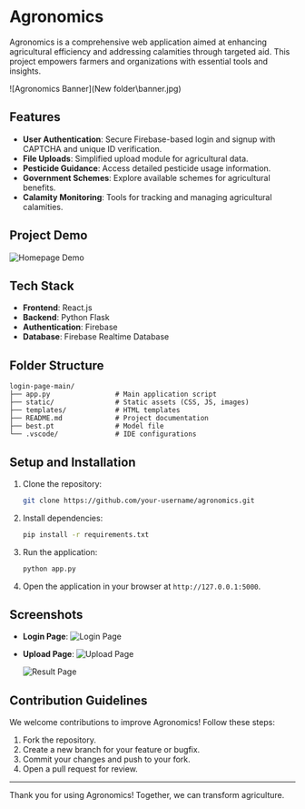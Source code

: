 # Agronomics

Agronomics is a comprehensive web application aimed at enhancing agricultural efficiency and addressing calamities through targeted aid. This project empowers farmers and organizations with essential tools and insights.

![Agronomics Banner](New folder\banner.jpg)

## Features

- **User Authentication**: Secure Firebase-based login and signup with CAPTCHA and unique ID verification.
- **File Uploads**: Simplified upload module for agricultural data.
- **Pesticide Guidance**: Access detailed pesticide usage information.
- **Government Schemes**: Explore available schemes for agricultural benefits.
- **Calamity Monitoring**: Tools for tracking and managing agricultural calamities.

## Project Demo

![Homepage Demo](static/images/home.png)

## Tech Stack

- **Frontend**: React.js
- **Backend**: Python Flask
- **Authentication**: Firebase
- **Database**: Firebase Realtime Database

## Folder Structure

```
login-page-main/
├── app.py                # Main application script
├── static/               # Static assets (CSS, JS, images)
├── templates/            # HTML templates
├── README.md             # Project documentation
├── best.pt               # Model file
└── .vscode/              # IDE configurations
```

## Setup and Installation

1. Clone the repository:
   ```bash
   git clone https://github.com/your-username/agronomics.git
   ```

2. Install dependencies:
   ```bash
   pip install -r requirements.txt
   ```

3. Run the application:
   ```bash
   python app.py
   ```

4. Open the application in your browser at `http://127.0.0.1:5000`.

## Screenshots

- **Login Page**:
  ![Login Page](static/images/login.png)

- **Upload Page**:
  ![Upload Page](static/images/upload.png)



  ![Result Page](static/images/result.png)

## Contribution Guidelines

We welcome contributions to improve Agronomics! Follow these steps:

1. Fork the repository.
2. Create a new branch for your feature or bugfix.
3. Commit your changes and push to your fork.
4. Open a pull request for review.



---

Thank you for using Agronomics! Together, we can transform agriculture.
